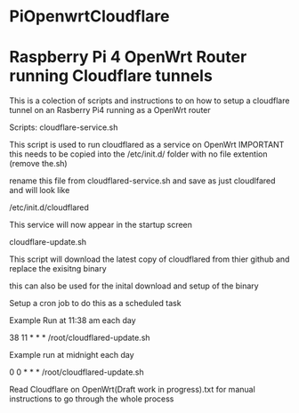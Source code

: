 # PiOpenwrtCloudflare
# Raspberry Pi 4 OpenWrt Router running Cloudflare tunnels

This is a colection of scripts and instructions to on how to setup a cloudflare tunnel on an Rasberry Pi4 running as a OpenWrt router

Scripts:
cloudflare-service.sh

  This script is used to run cloudflared as a service on OpenWrt
  IMPORTANT this needs to be copied into the /etc/init.d/ folder with no file extention (remove the.sh)
  
  rename this file from cloudflared-service.sh and save as just cloudlfared and will look like
  
  /etc/init.d/cloudflared
  
  This service will now appear in the startup screen

cloudflare-update.sh

  This script will download the latest copy of cloudflared from thier github and replace the exisitng binary
  
  this can also be used for the inital download and setup of the binary
 
 Setup a cron job to do this as a scheduled task
  
  Example Run at 11:38 am each day

  38 11 * * * /root/cloudflared-update.sh
  
  Example run at midnight each day
  
  0 0 * * * /root/cloudflared-update.sh



Read Cloudflare on OpenWrt(Draft work in progress).txt for manual instructions to go through the whole process

